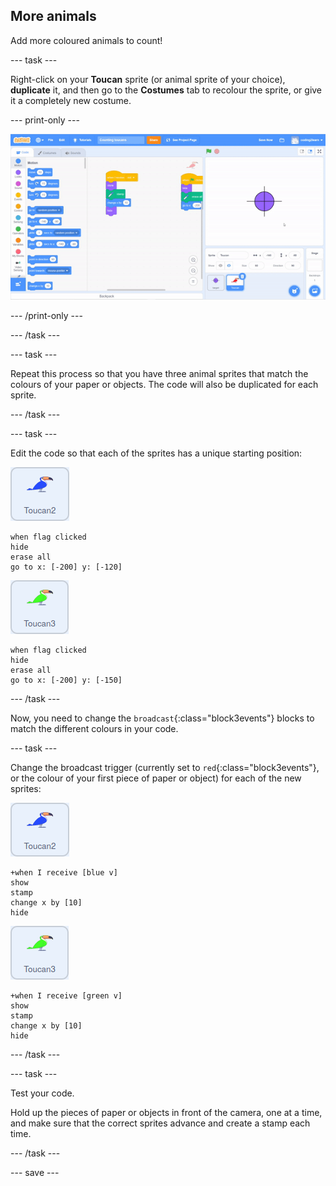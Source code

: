 ## More animals

Add more coloured animals to count!

--- task ---

Right-click on your **Toucan** sprite (or animal sprite of your choice), **duplicate** it, and then go to the **Costumes** tab to recolour the sprite, or give it a completely new costume.

--- print-only ---

![gif showing duplication and re-colouring of the sprite](images/duplicate-colour-sprite.gif)

--- /print-only ---

--- /task ---

--- task ---

Repeat this process so that you have three animal sprites that match the colours of your paper or objects. The code will also be duplicated for each sprite.

--- /task ---

--- task ---

Edit the code so that each of the sprites has a unique starting position:

![image of blue toucan sprite](images/blue-toucan.png)

```blocks3
when flag clicked
hide
erase all
go to x: [-200] y: [-120]
```

![image of green toucan sprite](images/green-toucan.png)

```blocks3
when flag clicked
hide
erase all
go to x: [-200] y: [-150]
```
--- /task ---

Now, you need to change the `broadcast`{:class="block3events"} blocks to match the different colours in your code.

--- task ---

Change the broadcast trigger (currently set to `red`{:class="block3events"}, or the colour of your first piece of paper or object) for each of the new sprites:

![image of blue toucan sprite](images/blue-toucan.png)

```blocks3
+when I receive [blue v]
show
stamp
change x by [10]
hide
```

![image of green toucan sprite](images/green-toucan.png)
```blocks3
+when I receive [green v]
show
stamp
change x by [10]
hide
```

--- /task ---

--- task ---

Test your code.

Hold up the pieces of paper or objects in front of the camera, one at a time, and make sure that the correct sprites advance and create a stamp each time.

--- /task ---

--- save ---
